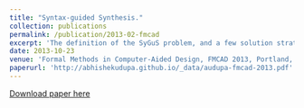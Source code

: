 ```yaml
---
title: "Syntax-guided Synthesis."
collection: publications
permalink: /publication/2013-02-fmcad
excerpt: 'The definition of the SyGuS problem, and a few solution strategies were described in this paper.'
date: 2013-10-23
venue: 'Formal Methods in Computer-Aided Design, FMCAD 2013, Portland, OR, USA, October 20-23, 2013'
paperurl: 'http://abhishekudupa.github.io/_data/audupa-fmcad-2013.pdf'
---
```

[Download paper here](http://abhishekudupa.github.io/_data/audupa-fmcad-2013.pdf)
